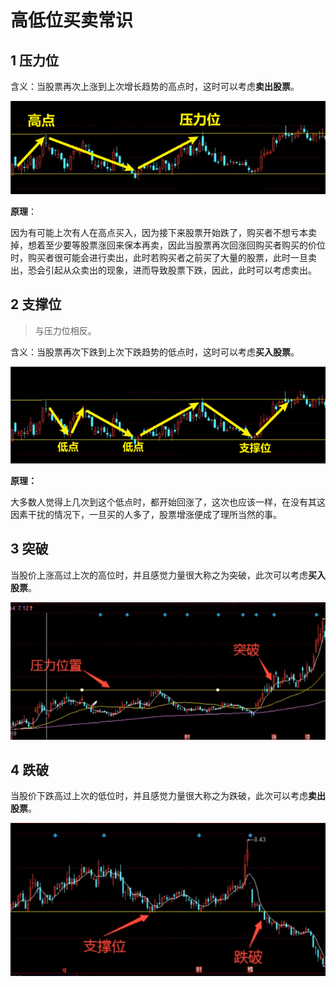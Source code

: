 # 高低位买卖常识

## 1 压力位

含义：当股票再次上涨到上次增长趋势的高点时，这时可以考虑**卖出股票**。

![](media/1.png)

**原理**：

因为有可能上次有人在高点买入，因为接下来股票开始跌了，购买者不想亏本卖掉，想着至少要等股票涨回来保本再卖，因此当股票再次回涨回购买者购买的价位时，购买者很可能会进行卖出，此时若购买者之前买了大量的股票，此时一旦卖出，恐会引起从众卖出的现象，进而导致股票下跌，因此，此时可以考虑卖出。

## 2 支撑位

>与压力位相反。

含义：当股票再次下跌到上次下跌趋势的低点时，这时可以考虑**买入股票**。

![](media/2.png)

**原理：**

大多数人觉得上几次到这个低点时，都开始回涨了，这次也应该一样，在没有其这因素干扰的情况下，一旦买的人多了，股票增涨便成了理所当然的事。

## 3 突破

当股价上涨高过上次的高位时，并且感觉力量很大称之为突破，此次可以考虑**买入股票**。

![](media/3.png)

## 4 跌破

当股价下跌高过上次的低位时，并且感觉力量很大称之为跌破，此次可以考虑**卖出股票**。

![](media/4.png)